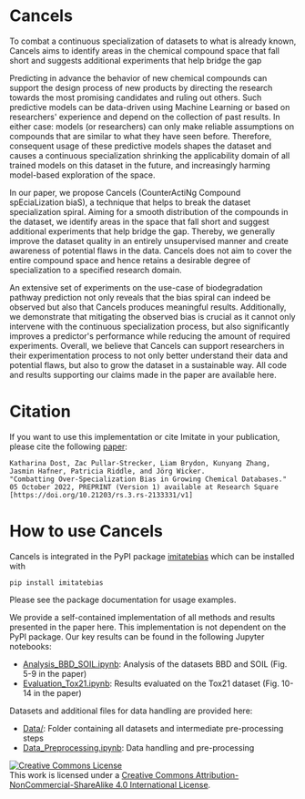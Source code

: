 # Cancels
To combat a continuous specialization of datasets to what is already known, Cancels aims to identify areas in the chemical compound space that fall short and suggests additional experiments that help bridge the gap

Predicting in advance the behavior of new chemical compounds can support the design process of new products by directing the research towards the most promising candidates and ruling out others.
Such predictive models can be data-driven using Machine Learning or based on researchers' experience and depend on the collection of past results. In either case: models (or researchers) can only make reliable assumptions on compounds that are similar to what they have seen before.
Therefore, consequent usage of these predictive models shapes the dataset and causes a continuous specialization shrinking the applicability domain of all trained models on this dataset in the future, and increasingly harming model-based exploration of the space.

In our paper, we propose Cancels (CounterActiNg Compound spEciaLization biaS), a technique that helps to break the dataset specialization spiral. 
Aiming for a smooth distribution of the compounds in the dataset, we identify areas in the space that fall short and suggest additional experiments that help bridge the gap.
Thereby, we generally improve the dataset quality in an entirely unsupervised manner and create awareness of potential flaws in the data. 
Cancels does not aim to cover the entire compound space and hence retains a desirable degree of specialization to a specified research domain. 

An extensive set of experiments on the use-case of biodegradation pathway prediction not only reveals that the bias spiral can indeed be observed but also that Cancels produces meaningful results.
Additionally, we demonstrate that mitigating the observed bias is crucial as it cannot only intervene with the continuous specialization process, but also significantly improves a predictor's performance while reducing the amount of required experiments. 
Overall, we believe that Cancels can support researchers in their experimentation process to not only better understand their data and potential flaws, but also to grow the dataset in a sustainable way.
All code and results supporting our claims made in the paper are available here.

# Citation
If you want to use this implementation or cite Imitate in your publication, please cite the following [paper](https://doi.org/10.21203/rs.3.rs-2133331/v1):
```
Katharina Dost, Zac Pullar-Strecker, Liam Brydon, Kunyang Zhang, Jasmin Hafner, Patricia Riddle, and Jörg Wicker.
"Combatting Over-Specialization Bias in Growing Chemical Databases."
05 October 2022, PREPRINT (Version 1) available at Research Square [https://doi.org/10.21203/rs.3.rs-2133331/v1]
```
<!---
Bibtex:
```
@INPROCEEDINGS {Dost2022,
author = {K. Dost and Z. Pullar-Strecker and L. Brydon and K. Zhang and J. Hafner and P. Riddle and J. Wicker},
title = {Combatting Over-Specialization Bias in Growing Chemical Databases},
year = {2022},
}
```
--->

# How to use Cancels
Cancels is integrated in the PyPI package <a rel="imitatebias" href="https://pypi.org/project/imitatebias/">imitatebias</a> which can be installed with
```
pip install imitatebias
```
Please see the package documentation for usage examples. 

We provide a self-contained implementation of all methods and results presented in the paper here. This implementation is not dependent on the PyPI package. Our key results can be found in the following Jupyter notebooks:
- [Analysis_BBD_SOIL.ipynb](Analysis_BBD_SOIL.ipynb): Analysis of the datasets BBD and SOIL (Fig. 5-9 in the paper)
- [Evaluation_Tox21.ipynb](Evaluation_Tox21.ipynb): Results evaluated on the Tox21 dataset (Fig. 10-14 in the paper)

Datasets and additional files for data handling are provided here:
- [Data/](Data/): Folder containing all datasets and intermediate pre-processing steps
- [Data_Preprocessing.ipynb](Data_Preprocessing.ipynb): Data handling and pre-processing

<a rel="license" href="http://creativecommons.org/licenses/by-nc-sa/4.0/"><img alt="Creative Commons License" style="border-width:0" src="https://i.creativecommons.org/l/by-nc-sa/4.0/88x31.png" /></a><br />This work is licensed under a <a rel="license" href="http://creativecommons.org/licenses/by-nc-sa/4.0/">Creative Commons Attribution-NonCommercial-ShareAlike 4.0 International License</a>.

